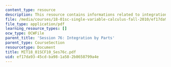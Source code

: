 ```yaml
---
content_type: resource
description: This resource contains informations related to integration by parts.
file: /media/courses/18-01sc-single-variable-calculus-fall-2010/ef17da9345cdba981a582b8658799a4e_MIT18_01SCF10_Ses76c.pdf
file_type: application/pdf
learning_resource_types: []
ocw_type: OCWFile
parent_title: 'Session 76: Integration by Parts'
parent_type: CourseSection
resourcetype: Document
title: MIT18_01SCF10_Ses76c.pdf
uid: ef17da93-45cd-ba98-1a58-2b8658799a4e
---
```

